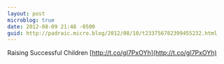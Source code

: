 ```yaml
---
layout: post
microblog: true
date: 2012-08-09 21:48 -0500
guid: http://padraic.micro.blog/2012/08/10/t233756782399455232.html
---
```

Raising Successful Children [http://t.co/gI7PxOYh](http://t.co/gI7PxOYh)
